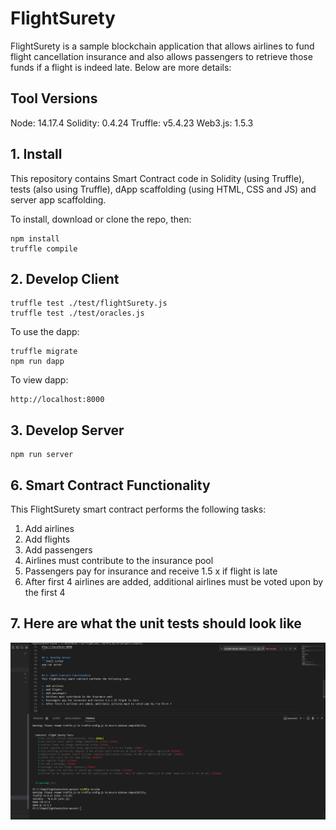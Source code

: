 # FlightSurety

FlightSurety is a sample blockchain application that allows airlines to fund flight cancellation insurance and also allows passengers to retrieve those funds if a flight is indeed late.  Below are more details:

## Tool Versions
Node: 14.17.4
Solidity: 0.4.24
Truffle: v5.4.23
Web3.js: 1.5.3 

## 1. Install
This repository contains Smart Contract code in Solidity (using Truffle), tests (also using Truffle), dApp scaffolding (using HTML, CSS and JS) and server app scaffolding.

To install, download or clone the repo, then:

```shell script
npm install
truffle compile
```

## 2. Develop Client
```shell script
truffle test ./test/flightSurety.js
truffle test ./test/oracles.js
```

To use the dapp:
```shell script
truffle migrate
npm run dapp
```

To view dapp:
```shell script
http://localhost:8000
```

## 3. Develop Server
```shell script
npm run server
```

## 6. Smart Contract Functionality
This FlightSurety smart contract performs the following tasks:

1. Add airlines 
2. Add flights
3. Add passengers
4. Airlines must contribute to the insurance pool
5. Passengers pay for insurance and receive 1.5 x if flight is late
6. After first 4 airlines are added, additional airlines must be voted upon by the first 4

## 7. Here are what the unit tests should look like

![truffle test](images/UnitTests.PNG)
